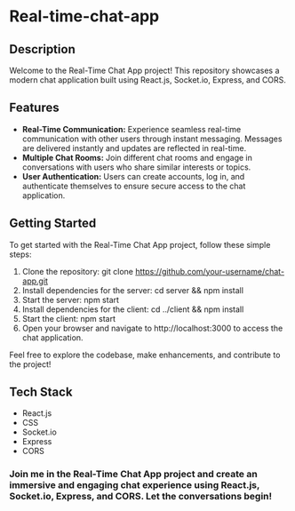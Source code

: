 # Real-time-chat-app
## Description
Welcome to the Real-Time Chat App project! This repository showcases a modern chat application built using React.js, Socket.io, Express, and CORS.

## Features
- **Real-Time Communication:** Experience seamless real-time communication with other users through instant messaging. Messages are delivered instantly and updates are reflected in real-time.
- **Multiple Chat Rooms:** Join different chat rooms and engage in conversations with users who share similar interests or topics.
- **User Authentication:** Users can create accounts, log in, and authenticate themselves to ensure secure access to the chat application.

## Getting Started
To get started with the Real-Time Chat App project, follow these simple steps:
1. Clone the repository: git clone https://github.com/your-username/chat-app.git
2. Install dependencies for the server: cd server && npm install
3. Start the server: npm start
4. Install dependencies for the client: cd ../client && npm install
5. Start the client: npm start
6. Open your browser and navigate to http://localhost:3000 to access the chat application.

Feel free to explore the codebase, make enhancements, and contribute to the project!

## Tech Stack
- React.js
- CSS
- Socket.io
- Express
- CORS

### Join me in the Real-Time Chat App project and create an immersive and engaging chat experience using React.js, Socket.io, Express, and CORS. Let the conversations begin!

